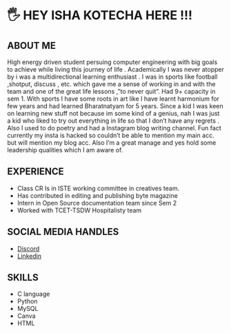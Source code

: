 # 🖐 HEY ISHA KOTECHA HERE !!!


## ABOUT  ME
High energy driven student persuing computer engineering with big goals to achieve  while living this journey of life . Academically I was never atopper by i was a multidirectional learning enthusiast . I was in sports like football ,shotput, discuss , etc. which gave me a sense of working in and with the team and one of the great life lessons ,”to never quit”. Had 9+ capacity in sem 1. With sports I have some roots in art like I have learnt harmonium for few years and had learned Bharatnatyam for 5 years. Since a kid I was keen on learning new stuff not because im some kind of a genius, nah I was just a kid who liked to try out everything in life  so that I don’t have any regrets . Also I used to do poetry and had a Instagram blog writing channel. Fun fact currently my insta is hacked so couldn’t be able to mention my main acc. but will mention my blog acc.  Also I’m a great manage and yes hold some leadership qualities which I am aware of.

## EXPERIENCE

* Class CR
 Is in ISTE working committee in creatives team.
* Has contributed in editing and publishing byte magazine
* Intern in Open Source documentation team since Sem 2
*  Worked with TCET-TSDW Hospitalisty team

## SOCIAL MEDIA HANDLES
* [Discord](https://discord.com/channels/@me)
* [Linkedin](https://www.linkedin.com/in/isha-kotecha-9a4b29258/)


## SKILLS
* C language
* Python
* MySQL 
* Canva
* HTML


